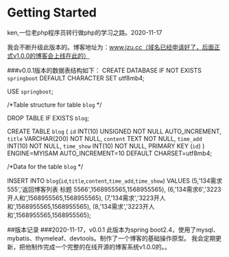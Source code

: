# Getting Started
ken,一位老php程序员转行做php的学习之路。2020-11-17

我会不断升级此版本的。博客地址为：www.jzu.cc（域名已经申请好了，后面正式v1.0.0的博客会上线在此的）

###v0.0.1版本的数据表结构如下：
CREATE DATABASE IF NOT EXISTS `springboot`  DEFAULT CHARACTER SET utf8mb4;

USE `springboot`;

/*Table structure for table `blog` */

DROP TABLE IF EXISTS `blog`;

CREATE TABLE `blog` (
  `id` INT(10) UNSIGNED NOT NULL AUTO_INCREMENT,
  `title` VARCHAR(200) NOT NULL,
  `content` TEXT NOT NULL,
  `time_add` INT(10) NOT NULL,
  `time_show` INT(10) NOT NULL,
  PRIMARY KEY (`id`)
) ENGINE=MYISAM AUTO_INCREMENT=10 DEFAULT CHARSET=utf8mb4;

/*Data for the table `blog` */

INSERT  INTO `blog`(`id`,`title`,`content`,`time_add`,`time_show`) VALUES 
(5,'134需求555','返回博客列表 标题	5566',1568955565,1568955565),
(6,'134需求6','3223开人和',1568955565,1568955565),
(7,'134需求','3223开人和',1568955565,1568955565),
(8,'134需求','3223开人和',1568955565,1568955565);

##版本记录
###2020-11-17，v0.0.1
此版本为spring boot2.4，使用了mysql、mybatis、thymeleaf、devtools。制作了一个博客的基础操作原型。
我会定期更新，把他制作完成一个完整的在线开源的博客系统v1.0.0的。。
